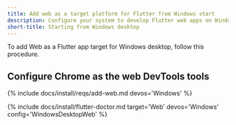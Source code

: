 ```yaml
---
title: Add web as a target platform for Flutter from Windows start
description: Configure your system to develop Flutter web apps on Windows.
short-title: Starting from Windows desktop
---
```


To add Web as a Flutter app target for Windows desktop, follow this procedure.

## Configure Chrome as the web DevTools tools

{% include docs/install/reqs/add-web.md devos='Windows' %}

{% include docs/install/flutter-doctor.md target='Web' devos='Windows' config='WindowsDesktopWeb' %}

